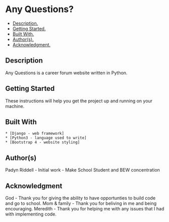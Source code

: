 # Any Questions?

* [ Description. ](#desc)
* [ Getting Started. ](#start)
* [ Built With. ](#built)
* [ Author(s). ](#author(s))
* [ Acknowledgment. ](#credit)

<a name="desc"></a>
## Description

Any Questions is a career forum website written in Python.

<a name="start"></a>
## Getting Started

These instructions will help you get the project up and running on your machine.

<a name="built"></a>
## Built With

    * [Django - web framework]
    * [Python3 - language used to write]
    * [Bootstrap 4 - website styling]

<a name="author(s)"></a>
## Author(s)

Padyn Riddell - Initial work - Make School Student and BEW concentration

<a name="credit"></a>
## Acknowledgment

God - Thank you for giving the ability to have opportunties to build code and go to school.
Mom & family - Thank you for beliving in me and being encouraging.
Meredith - Thank you for helping me with any issues that I had with implementing code.
 